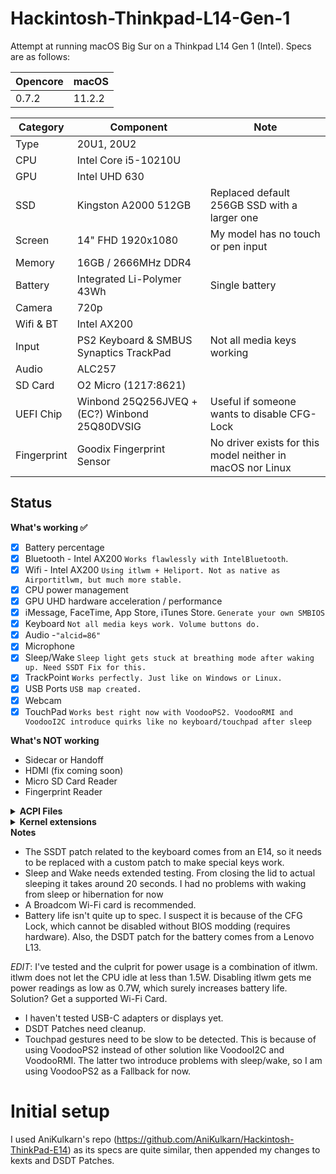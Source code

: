 # Hackintosh-Thinkpad-L14-Gen-1

Attempt at running macOS Big Sur on a Thinkpad L14 Gen 1 (Intel). Specs are as follows:

| Opencore |  macOS |
| ---------| ------ |
| 0.7.2    | 11.2.2 |


| Category    | Component                                            | Note                                                         |
| ----------- | ---------------------------------------------------- | ------------------------------------------------------------ |
| Type        | 20U1, 20U2                                           |                                                              |
| CPU         | Intel Core i5-10210U                                 |                                                              |
| GPU         | Intel UHD 630                                        |                                                              |
| SSD         | Kingston A2000 512GB                                 | Replaced default 256GB SSD with a larger one                 |
| Screen      | 14" FHD 1920x1080                                    | My model has no touch or pen input                           |
| Memory      | 16GB / 2666MHz DDR4                                  |                                                              |
| Battery     | Integrated Li-Polymer 43Wh                           | Single battery                                               |
| Camera      | 720p                                                 |                                                              |
| Wifi & BT   | Intel AX200                                          |                                                              |
| Input       | PS2 Keyboard & SMBUS Synaptics TrackPad              | Not all media keys working                                   |
| Audio       | ALC257                                               |                                                              |
| SD Card     | O2 Micro (1217:8621)                                 |                                                              |
| UEFI Chip   | Winbond 25Q256JVEQ + (EC?) Winbond 25Q80DVSIG        | Useful if someone wants to disable CFG-Lock                  |
| Fingerprint | Goodix Fingerprint Sensor                            | No driver exists for this model neither in macOS nor Linux   |

## Status

<summary><strong>What's working ✅</strong></summary>

- [x] Battery percentage
- [x] Bluetooth - Intel AX200 `Works flawlessly with IntelBluetooth`.
- [x] Wifi - Intel AX200  `Using itlwm + Heliport. Not as native as Airportitlwm, but much more stable.`
- [x] CPU power management
- [x] GPU UHD hardware acceleration / performance 
- [x] iMessage, FaceTime, App Store, iTunes Store. `Generate your own SMBIOS`
- [x] Keyboard `Not all media keys work. Volume buttons do.`
- [x]  Audio -`"alcid=86"`
- [x] Microphone
- [x] Sleep/Wake `Sleep light gets stuck at breathing mode after waking up. Need SSDT Fix for this.`
- [x] TrackPoint  `Works perfectly. Just like on Windows or Linux.`
- [x] USB Ports `USB map created.`
- [x] Webcam
- [x] TouchPad `Works best right now with VoodooPS2. VoodooRMI and VoodooI2C introduce quirks like no keyboard/touchpad after sleep `

<summary><strong>What's NOT working</strong></summary>

- Sidecar or Handoff
- HDMI (fix coming soon)
- Micro SD Card Reader
- Fingerprint Reader

<details>
<summary><strong>ACPI Files</strong></summary>
<br>

| Component                   |
| --------------------------- |
| SSDT-AWAC.aml               |
| SSDT-BAT.aml                |
| SSDT-EC-USBX-LAPTOP.aml     |
| SSDT-GPRW.aml               |
| SSDT-HPET.aml               |
| SSDT-Keyboard.aml           |
| SSDT-PLUG-DRTNIA.aml        |
| SSDT-PNLF-CFL.aml           |
| SSDT-RHUB.aml               |
| SSDT-Thinkpad_Clickpad.aml  |

</details>

<details>
<summary><strong>Kernel extensions</strong></summary>
<br>
  
| Kext                   | Version |
| :--------------------- | ------- |
| AppleALC               | 1.6.3   |
| BrightnessKeys         | 1.0.2   |
| CPUFriend              | 1.2.4   |
| ECEnabler              | 1.0.2   |
| IntelBluetoothFirmware | 1.1.2   |
| IntelBluetoothInjector | 1.1.2   |
| IntelMausi             | 1.0.7   |
| itlwm                  | 1.3.0   |
| Lilu                   | 1.5.5   |
| NVMeFix                | 1.0.9   |
| SMCBatteryManager      | 1.2.6   |
| SMCProcessor           | 1.2.6   |
| SMCSuperIO             | 1.2.6   |
| USBMap                 | N/A     |
| VirtualSMC             | 1.2.6   |
| VoodooPS2Controller    | 2.2.3   |
| VoodooSMBUS            | 3.0     |
| WhateverGreen          | 1.5.2   |

</details>


<summary><strong>Notes</strong></summary>

- The SSDT patch related to the keyboard comes from an E14, so it needs to be replaced with a custom patch to make special keys work.
- Sleep and Wake needs extended testing. From closing the lid to actual sleeping it takes around 20 seconds. I had no problems with waking from sleep or hibernation for now
- A Broadcom Wi-Fi card is recommended.
- Battery life isn't quite up to spec. I suspect it is because of the CFG Lock, which cannot be disabled without BIOS modding (requires hardware). Also, the DSDT patch for the battery comes from a Lenovo L13.

*EDIT*: I've tested and the culprit for power usage is a combination of itlwm. itlwm does not let the CPU idle at less than 1.5W. Disabling itlwm gets me power readings as low as 0.7W, which surely increases battery life. Solution? Get a supported Wi-Fi Card.

- I haven't tested USB-C adapters or displays yet.
- DSDT Patches need cleanup.
- Touchpad gestures need to be slow to be detected. This is because of using VoodooPS2 instead of other solution like VoodooI2C and VoodooRMI. The latter two introduce problems with sleep/wake, so I am using VoodooPS2 as a Fallback for now.

# Initial setup
I used AniKulkarn's repo (https://github.com/AniKulkarn/Hackintosh-ThinkPad-E14) as its specs are quite similar, then appended my changes to kexts and DSDT Patches.
